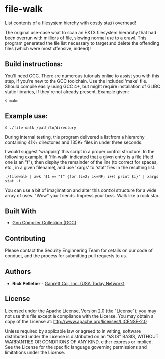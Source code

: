 # file-walk
List contents of a filesystem hierchy with costly stat() overhead!

The original use-case what to scan an EXT3 filesystem hierarchy that had been overrun with millions of file, slowing normal use to a crawl. This program generated the file list necessary to target and delete the offending files (which were most offensive, indeed)!

## Build instructions:

You'll need GCC. There are numerous tutorials online to assist you with this step, if you're new to the GCC toolchain. Use the included 'make' file. Should compile easily using GCC 4+, but might require installation of GLIBC static libraries, if they're not already present. Example given:

```
$ make
```

## Example use:

```
$ ./file-walk /path/to/directory
```

During internal testing, this program delivered a list from a hierarchy containing 41K+ directories and 135K+ files in under three seconds.

I would suggest 'wrapping' this script in a proper control structure. In the following example, if 'file-walk' indicated that a given entry is a file (field one is an "f"), then display the remainder of the line (to correct for spaces, etc., in a given filename), and use 'xargs' to 'stat' files in the resulting list.

```
./filewalk | awk '$1 == "f" {for (i=2; i<=NF; i++) print $i}' | xargs stat -t
```

You can use a bit of imagimation and alter this control structure for a wide array of uses. "Wow" your friends. Impress your boss. Walk like a rock star.

## Built With

* [Gnu Compiler Collection (GCC)](https://gcc.gnu.org)

## Contributing

Please contact the Security Enginnering Team for details on our code of conduct, and the process for submitting pull requests to us.

## Authors

* **Rick Pelletier** - [Gannett Co., Inc. (USA Today Network)](https://www.usatoday.com/)

## License

Licensed under the Apache License, Version 2.0 (the "License"); you may not use this file except in compliance with the License.
You may obtain a copy of the License at: http://www.apache.org/licenses/LICENSE-2.0

Unless required by applicable law or agreed to in writing, software distributed under the License is distributed on an "AS IS" BASIS, WITHOUT WARRANTIES OR CONDITIONS OF ANY KIND, either express or implied. See the License for the specific language governing permissions and limitations under the License.
